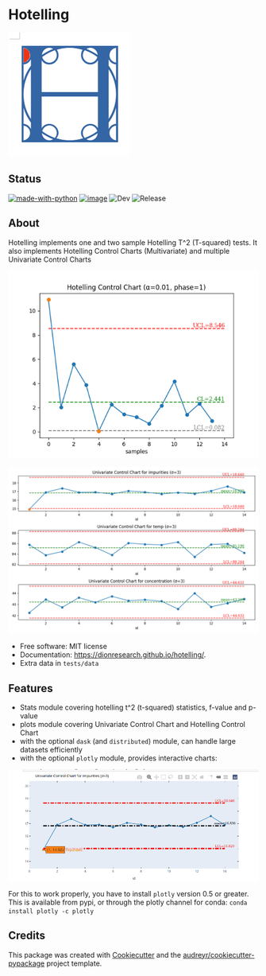 Hotelling
=========


![image](https://github.com/dionresearch/hotelling/raw/master/png/hotelling_logo.png)


Status
------
[![made-with-python](https://img.shields.io/badge/Made%20with-Python-1f425f.svg)](https://www.python.org/)
[![image](https://img.shields.io/pypi/v/hotelling.svg)](https://pypi.python.org/pypi/hotelling) 
![Dev](https://github.com/dionresearch/hotelling/actions/workflows/dev.yml/badge.svg)
![Release](https://github.com/dionresearch/hotelling/actions/workflows/release.yml/badge.svg)

About
-----
Hotelling implements one and two sample Hotelling T\^2 (T-squared) tests.
It also implements Hotelling Control Charts (Multivariate) and multiple
Univariate Control Charts

  ![image](https://github.com/dionresearch/hotelling/raw/master/png/hotelling_control_chart.png)

  ![image](https://github.com/dionresearch/hotelling/raw/master/png/univariate_chart.png)


-   Free software: MIT license
-   Documentation: <https://dionresearch.github.io/hotelling/>.
-   Extra data in `tests/data`

Features
--------

-   Stats module covering hotelling t^2 (t-squared) statistics, f-value and p-value
-   plots module covering Univariate Control Chart and Hotelling Control Chart
-   with the optional `dask` (and `distributed`) module, can handle large datasets efficiently
-   with the optional `plotly` module, provides interactive charts:

  ![image](https://github.com/dionresearch/hotelling/raw/master/png/interactive.png)


For this to work properly, you have to install `plotly` version 0.5 or greater. This is available from pypi, or through
the plotly channel for conda: `conda install plotly -c plotly`

Credits
-------

This package was created with
[Cookiecutter](https://github.com/audreyr/cookiecutter) and the
[audreyr/cookiecutter-pypackage](https://github.com/audreyr/cookiecutter-pypackage)
project template.
